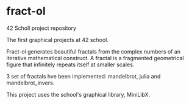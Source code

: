 # fract-ol
42 Scholl project repository

The first graphical projects at 42 school.

Fract-ol generates beautiful fractals from the complex numbers of an iterative mathematical construct. 
A fractal is a fragmented geometrical figure that infinitely repeats itself at smaller scales. 

3 set of fractals hve been implemented: mandelbrot, julia and mandelbrot_invers.


This project uses the school's graphical library, MiniLibX.